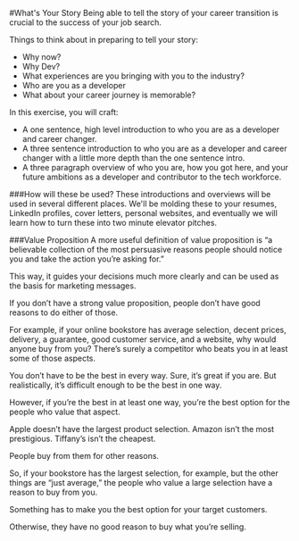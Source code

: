 #What's Your Story
Being able to tell the story of your career transition is crucial to the success of your job search. 

Things to think about in preparing to tell your story:
<ul>
<li>Why now?</li>
<li>Why Dev?</li>
<li>What experiences are you bringing with you to the industry?</li>
<li>Who are you as a developer</li>
<li>What about your career journey is memorable?</li>
</ul>

In this exercise, you will craft:
<ul>
<li>A one sentence, high level introduction to who you are as a developer and career changer.</li>
<li>A three sentence introduction to who you are as a developer and career changer with a little more depth than the one sentence intro.</li>
<li>A three paragraph overview of who you are, how you got here, and your future ambitions as a developer and contributor to the tech workforce.</li>
</ul>

###How will these be used?
These introductions and overviews will be used in several different places. We'll be molding these to your resumes, LinkedIn profiles, cover letters, personal websites, and eventually we will learn how to turn these into two minute elevator pitches.

###Value Proposition
A more useful definition of value proposition is “a believable collection of the most persuasive reasons people should notice you and take the action you’re asking for.”

This way, it guides your decisions much more clearly and can be used as the basis for marketing messages.

If you don’t have a strong value proposition, people don’t have good reasons to do either of those.

For example, if your online bookstore has average selection, decent prices, delivery, a guarantee, good customer service, and a website, why would anyone buy from you? There’s surely a competitor who beats you in at least some of those aspects.

You don’t have to be the best in every way. Sure, it’s great if you are. But realistically, it’s difficult enough to be the best in one way.

However, if you’re the best in at least one way, you’re the best option for the people who value that aspect.

Apple doesn’t have the largest product selection. Amazon isn’t the most prestigious. Tiffany’s isn’t the cheapest.

People buy from them for other reasons.

So, if your bookstore has the largest selection, for example, but the other things are “just average,” the people who value a large selection have a reason to buy from you.

Something has to make you the best option for your target customers.

Otherwise, they have no good reason to buy what you’re selling.
